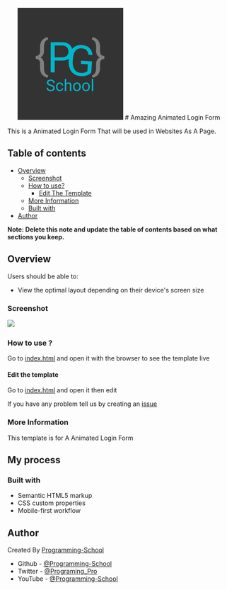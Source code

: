 <p align="center">
       <img src="./Logo.png" alt="Logo" />
       # Amazing Animated Login Form
</p>
This is a Animated Login Form That will be used in Websites As A Page.

## Table of contents

- [Overview](#overview)
  - [Screenshot](#screenshot)
  - [How to use?](#how-to-use)
    - [Edit The Template](#edit-the-template)
  - [More Information](#more-information)
  - [Built with](#built-with)
- [Author](#author)

**Note: Delete this note and update the table of contents based on what sections you keep.**

## Overview

Users should be able to:

- View the optimal layout depending on their device's screen size

### Screenshot

<img src="./Overview.gif" />

### How to use ?

Go to [index.html](index.html) and open it with the browser to see the template live

#### Edit the template

Go to [index.html](index.html) and open it then edit

If you have any problem tell us by creating an [issue](https://github.com/mudit023/templates/issues/new/choose)

### More Information

This template is for A Animated Login Form

## My process

### Built with

- Semantic HTML5 markup
- CSS custom properties
- Mobile-first workflow

## Author

Created By [Programming-School](https://www.github.com/Programing-School)

- Github - [@Programming-School](https://www.github.com/Programing-School)
- Twitter - [@Programing_Pro](https://www.twitter.com/Programing_Pro)
- YouTube - [@Programming-School](https://www.youtube.com/channel/UC1YTVmV31RZV2oie1kKpJkw)
